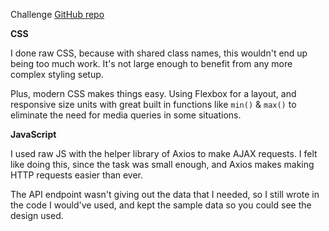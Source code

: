 Challenge [GitHub repo][challenge]

**CSS**

I done raw CSS, because with shared class names, this wouldn't end up being too much work. It's not large enough to benefit from any more complex styling setup.

Plus, modern CSS makes things easy. Using Flexbox for a layout, and responsive size units with great built in functions like `min()` & `max()` to eliminate the need for media queries in some situations.

**JavaScript**

I used raw JS with the helper library of Axios to make AJAX requests. I felt like doing this, since the task was small enough, and Axios makes making HTTP requests easier than ever.

The API endpoint wasn't giving out the data that I needed, so I still wrote in the code I would've used, and kept the sample data so you could see the design used.

[challenge]: https://github.com/mcmakler/frontend-code-challenge
